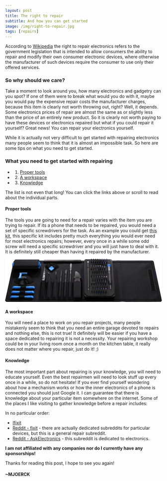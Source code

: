 ```yaml
---
layout: post
title: The right to repair
subtitle: And how you can get started
image: /img/right-to-repair.jpg
tags: [repairs]
---
```


According to [Wikipedia](https://en.wikipedia.org/wiki/Electronics_right_to_repair) the right to repair electronics refers to the government legislation that is intended to allow consumers the ability to repair and modify their own consumer electronic devices, where otherwise the manufacturer of such devices require the consumer to use only their offered services.

### So why should we care?

Take a moment to look around you, how many electronics and gadgetry can you spot? If one of them were to break what would you do with it, maybe you would pay the expensive repair costs the manufacturer charges, because this item is clearly not worth throwing out, right? Well, it depends.
Some electronics prices of repair are almost the same as or slightly less than the price of an entirely new product. So it is clearly not worth paying to have these devices or electronics repaired but what if you could repair it yourself? Great news! You can repair your electronics yourself.

While it is actually not very difficult to get started with repairing electronics many people seem to think that it is almost an impossible task. So here are some tips on what you need to get started.

### What you need to get started with repairing

- 1. [Proper tools](#Proper-tools)
- 2. [A workspace](#A-workspace)
- 3. [Knowledge](#Knowledge)

The list is not even that long! You can click the links above or scroll to read about the individual parts.

#### Proper tools
The tools you are going to need for a repair varies with the item you are trying to repair. If its a phone that needs to be repaired, you would need a set of specific screwdrivers for the task. As an example you could get [this kit](https://www.ifixit.com/Store/Tools/Pro-Tech-Toolkit/IF145-307), this specific kit includes pretty much everything you would ever need for most electronics repairs; however, every once in a while some odd screw will need a specific screwdriver and you will just have to deal with it. It is definitely still cheaper than having it repaired by the manufacturer.

![Toolkit](/img/tool-kit.jpg)

#### A workspace
You will need a place to work on you repair projects, many people mistakenly seem to think that you need an entire garage devoted to repairs and nothing else, this is not true! It definitely will be easier if you have a space dedicated to repairing it is not a necessity. Your repairing workshop could be in your living room once a month on the kitchen table, it really does not matter where you repair, just do it! ;)

#### Knowledge
The most important part about repairing is your knowledge, you will need to educate yourself. Even the best repairmen will need to look stuff up every once in a while, so do not hesitate! If you ever find yourself wondering about how a mechanism works or how the inner electronics of a phone is connected you should just Google it. I can guarantee that there is knowledge about your particular item somewhere on the internet. Some of the places I like visiting to gather knowledge before a repair includes:

In no particular order:

- [Ifixit](https://www.ifixit.com/Guide)
- [Reddit - fixit](https://www.reddit.com/r/fixit/) - there are actually dedicated subreddits for particular devices, but this is a general repair subreddit.
- [Reddit - AskElectronics](https://www.reddit.com/r/AskElectronics/) - this subreddit is dedicated to electronics.

**I am not affiliated with any companies nor do I currently have any sponsorships!**

Thanks for reading this post, I hope to see you again!

#### ~MJOERCK
